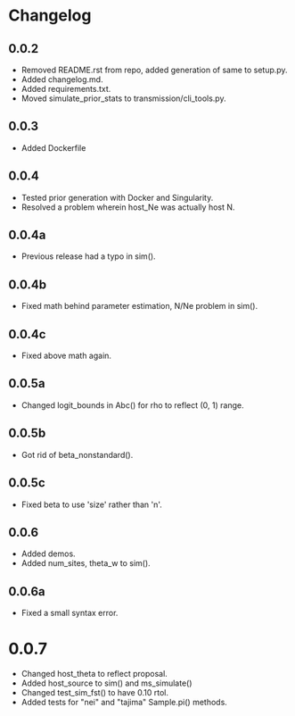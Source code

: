 # Changelog

## 0.0.2

- Removed README.rst from repo, added generation of same to setup.py.
- Added changelog.md.
- Added requirements.txt.
- Moved simulate_prior_stats to transmission/cli_tools.py.

## 0.0.3

- Added Dockerfile

## 0.0.4

- Tested prior generation with Docker and Singularity.
- Resolved a problem wherein host_Ne was actually host N.

## 0.0.4a

- Previous release had a typo in sim().

## 0.0.4b

- Fixed math behind parameter estimation, N/Ne problem in sim().

## 0.0.4c

- Fixed above math again.

## 0.0.5a

- Changed logit_bounds in Abc() for rho to reflect (0, 1) range.

## 0.0.5b

- Got rid of beta_nonstandard().

## 0.0.5c

- Fixed beta to use 'size' rather than 'n'.

## 0.0.6

- Added demos.
- Added num_sites, theta_w to sim().

## 0.0.6a

- Fixed a small syntax error.

# 0.0.7

- Changed host_theta to reflect proposal.
- Added host_source to sim() and ms_simulate()
- Changed test_sim_fst() to have 0.10 rtol.
- Added tests for "nei" and "tajima" Sample.pi() methods.

